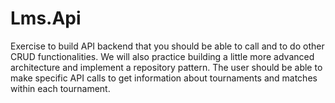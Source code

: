 # Lms.Api


Exercise to build API backend that you should be able to call and to do other CRUD functionalities. We will also practice building a little more advanced
architecture and implement a repository pattern.
The user should be able to make specific API calls to get information about tournaments and matches within each tournament. 
